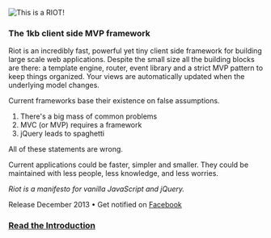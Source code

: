 
![This is a RIOT!](https://moot.it/m/img/riotjs/riot-landscape.png)

### The 1kb client side MVP framework

Riot is an incredibly fast, powerful yet tiny client side framework for building large scale web applications. Despite the small size all the building blocks are there: a template engine, router, event library and a strict MVP pattern to keep things organized. Your views are automatically updated when the underlying model changes.

Current frameworks base their existence on false assumptions.

1. There's a big mass of common problems
2. MVC (or MVP) requires a framework
3. jQuery leads to spaghetti

All of these statements are wrong.

Current applications could be faster, simpler and smaller. They could be maintained with less people, less knowledge, and less worries.

*Riot is a manifesto for vanilla JavaScript and jQuery.*

Release December 2013 &bull; Get notified on [Facebook](https://facebook.com/letsmoot)

### [Read the Introduction](https://moot.it/blog/technology/riotjs-the-1kb-mvp-framework.html)
